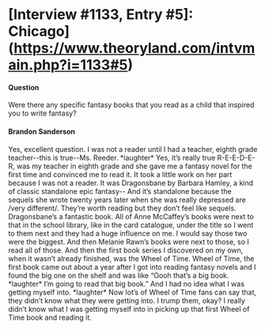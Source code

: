 # [Interview #1133, Entry #5]: Chicago](https://www.theoryland.com/intvmain.php?i=1133#5)

#### Question

Were there any specific fantasy books that you read as a child that inspired you to write fantasy?

#### Brandon Sanderson

Yes, excellent question. I was not a reader until I had a teacher, eighth grade teacher--this is true--Ms. Reeder. \*laughter\* Yes, it’s really true R-E-E-D-E-R, was my teacher in eighth grade and she gave me a fantasy novel for the first time and convinced me to read it. It took a little work on her part because I was not a reader. It was Dragonsbane by Barbara Hamley, a kind of classic standalone epic fantasy-- And it’s standalone because the sequels she wrote twenty years later when she was really depressed are /very different/. They’re worth reading but they don’t feel like sequels. Dragonsbane’s a fantastic book. All of Anne McCaffey’s books were next to that in the school library, like in the card catalogue, under the title so I went to them next and they had a huge influence on me. I would say those two were the biggest. And then Melanie Rawn’s books were next to those, so I read all of those. And then the first book series I discovered on my own, when it wasn’t already finished, was the Wheel of Time. Wheel of Time, the first book came out about a year after I got into reading fantasy novels and I found the big one on the shelf and was like “Oooh that’s a big book. \*laughter\* I’m going to read that big book.” And I had no idea what I was getting myself into. \*laughter\* Now lot’s of Wheel of Time fans can say that, they didn’t know what they were getting into. I trump them, okay? I really didn’t know what I was getting myself into in picking up that first Wheel of Time book and reading it.


